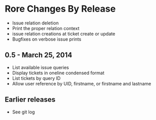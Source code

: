 Rore Changes By Release
==========================

- Issue relation deletion
- Print the proper relation context
- issue relation creations at ticket create or update
- Bugfixes on verbose issue prints

## 0.5 - March 25, 2014

- List available issue queries
- Display tickets in oneline condensed format
- List tickets by query ID
- Allow user reference by UID, firstname, or firstname and lastname

## Earlier releases

- See git log
